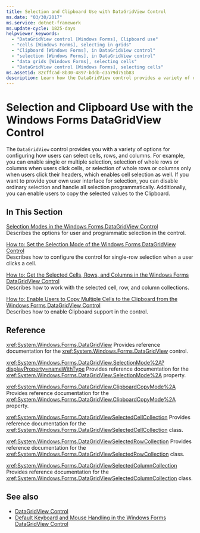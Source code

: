 ```yaml
---
title: Selection and Clipboard Use with DataGridView Control
ms.date: "03/30/2017"
ms.service: dotnet-framework
ms.update-cycle: 1825-days
helpviewer_keywords:
  - "DataGridView control [Windows Forms], Clipboard use"
  - "cells [Windows Forms], selecting in grids"
  - "Clipboard [Windows Forms], in DataGridView control"
  - "selection [Windows Forms], in DataGridView control"
  - "data grids [Windows Forms], selecting cells"
  - "DataGridView control [Windows Forms], selecting cells"
ms.assetid: 82cffcad-8b30-4897-bddb-c3a79d751b83
description: Learn how the DataGridView control provides a variety of options for configuring how users can select cells, rows, and columns.
---
```

# Selection and Clipboard Use with the Windows Forms DataGridView Control

The `DataGridView` control provides you with a variety of options for configuring how users can select cells, rows, and columns. For example, you can enable single or multiple selection, selection of whole rows or columns when users click cells, or selection of whole rows or columns only when users click their headers, which enables cell selection as well. If you want to provide your own user interface for selection, you can disable ordinary selection and handle all selection programmatically. Additionally, you can enable users to copy the selected values to the Clipboard.

## In This Section

[Selection Modes in the Windows Forms DataGridView Control](selection-modes-in-the-windows-forms-datagridview-control.md)\
Describes the options for user and programmatic selection in the control.

[How to: Set the Selection Mode of the Windows Forms DataGridView Control](how-to-set-the-selection-mode-of-the-windows-forms-datagridview-control.md)\
Describes how to configure the control for single-row selection when a user clicks a cell.

[How to: Get the Selected Cells, Rows, and Columns in the Windows Forms DataGridView Control](selected-cells-rows-and-columns-datagridview.md)\
Describes how to work with the selected cell, row, and column collections.

[How to: Enable Users to Copy Multiple Cells to the Clipboard from the Windows Forms DataGridView Control](enable-users-to-copy-multiple-cells-to-the-clipboard-datagridview.md)\
Describes how to enable Clipboard support in the control.

## Reference

<xref:System.Windows.Forms.DataGridView>
Provides reference documentation for the <xref:System.Windows.Forms.DataGridView> control.

<xref:System.Windows.Forms.DataGridView.SelectionMode%2A?displayProperty=nameWithType>
Provides reference documentation for the <xref:System.Windows.Forms.DataGridView.SelectionMode%2A> property.

<xref:System.Windows.Forms.DataGridView.ClipboardCopyMode%2A>
Provides reference documentation for the <xref:System.Windows.Forms.DataGridView.ClipboardCopyMode%2A> property.

<xref:System.Windows.Forms.DataGridViewSelectedCellCollection>
Provides reference documentation for the <xref:System.Windows.Forms.DataGridViewSelectedCellCollection> class.

<xref:System.Windows.Forms.DataGridViewSelectedRowCollection>
Provides reference documentation for the <xref:System.Windows.Forms.DataGridViewSelectedRowCollection> class.

<xref:System.Windows.Forms.DataGridViewSelectedColumnCollection>
Provides reference documentation for the <xref:System.Windows.Forms.DataGridViewSelectedColumnCollection> class.

## See also

- [DataGridView Control](datagridview-control-windows-forms.md)
- [Default Keyboard and Mouse Handling in the Windows Forms DataGridView Control](default-keyboard-and-mouse-handling-in-the-windows-forms-datagridview-control.md)
